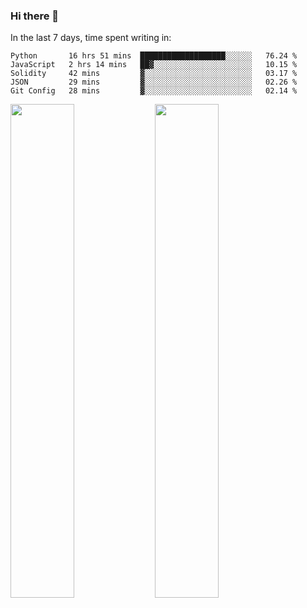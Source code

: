 ### Hi there 👋

In the last 7 days, time spent writing in:

<!--START_SECTION:waka-->
```text
Python       16 hrs 51 mins  ███████████████████░░░░░░   76.24 % 
JavaScript   2 hrs 14 mins   ██▓░░░░░░░░░░░░░░░░░░░░░░   10.15 % 
Solidity     42 mins         ▓░░░░░░░░░░░░░░░░░░░░░░░░   03.17 % 
JSON         29 mins         ▓░░░░░░░░░░░░░░░░░░░░░░░░   02.26 % 
Git Config   28 mins         ▓░░░░░░░░░░░░░░░░░░░░░░░░   02.14 % 
```
<!--END_SECTION:waka-->

<img src="https://wakatime.com/share/@jimtje/5d0c92de-08f8-4a72-8f2f-6a9693d1e318.svg" width=45% height=45%> <img src="https://wakatime.com/share/@jimtje/501498ae-bda5-4da7-a89d-b40bcdd5556d.svg" width=45% height=45%>
